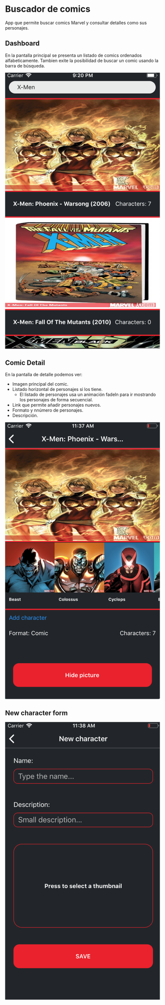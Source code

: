 # Buscador de comics

App que permite buscar comics Marvel y consultar detalles como sus personajes.

## Dashboard

En la pantalla principal se presenta un listado de comics ordenados alfabeticamente. Tambien exite la posibilidad de buscar un comic usando la barra de búsqueda.

![Dashboard](/resources/ComicsApp_Dashboard.png)

## Comic Detail

En la pantalla de detalle podemos ver:
- Imagen principal del comic.
- Listado horizontal de personajes si los tiene.  
  - El listado de personajes usa un animación fadeIn para ir mostrando los personajes de forma secuencial.
- Link que permite añadir personajes nuevos.
- Formato y nnúmero de personajes.
- Descripción.

![Comic Detail](/resources/ComicsApp_ComicDetail.png)

## New character form

![Add new](/resources/ComicsApp_AddNew.png)

